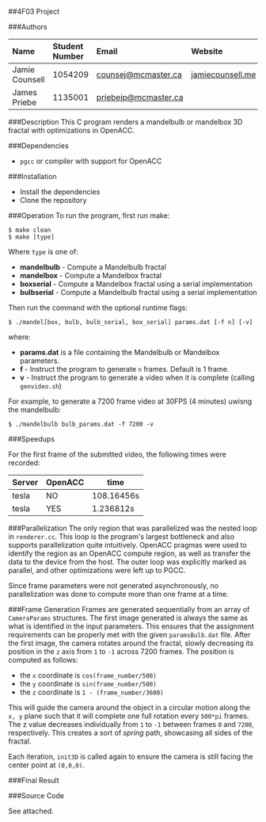 ##4F03 Project

###Authors  
  
| Name           | Student Number | Email                | Website                                      |
|:---------------|:---------------|:---------------------|:---------------------------------------------|
| Jamie Counsell | 1054209        | counsej@mcmaster.ca  | [jamiecounsell.me](http://jamiecounsell.me/) |
| James Priebe   | 1135001        | priebejp@mcmaster.ca |                                              |

###Description
This C program renders a mandelbulb or mandelbox 3D fractal with optimizations in OpenACC.

###Dependencies
- `pgcc` or compiler with support for OpenACC

###Installation
- Install the dependencies
- Clone the repository

###Operation
To run the program, first run make:

```
$ make clean
$ make [type]
```
Where `type` is one of:

* **mandelbulb** - Compute a Mandelbulb fractal
* **mandelbox** - Compute a Mandelbox fractal
* **boxserial** - Compute a Mandelbox fractal using a serial implementation
* **bulbserial** - Compute a Mandelbulb fractal using a serial implementation

Then run the command with the optional runtime flags:

```
$ ./mandel[box, bulb, bulb_serial, box_serial] params.dat [-f n] [-v]
```
where:

* **params.dat** is a file containing the Mandelbulb or Mandelbox parameters. 
* **f** - Instruct the program to generate `n` frames. Default is 1 frame.  
* **v** - Instruct the program to generate a video when it is complete (calling `genvideo.sh`)

For example, to generate a 7200 frame video at 30FPS (4 minutes) uwisng the mandelbulb:

```
$ ./mandelbulb bulb_params.dat -f 7200 -v
```

###Speedups

For the first frame of the submitted video, the following times were recorded:

|Server|OpenACC|time      |
|------|-------|----------|
|tesla |NO     |108.16456s|
|tesla |YES    |1.236812s |

###Parallelization
The only region that was parallelized was the nested loop in `renderer.cc`. This loop is the program's largest bottleneck and also supports parallelization quite intuitively. OpenACC pragmas were used to identify the region as an OpenACC compute region, as well as transfer the data to the device from the host. The outer loop was explicitly marked as parallel, and other optimizations were left up to PGCC.  

Since frame parameters were not generated asynchronously, no parallelization was done to compute more than one frame at a time.

###Frame Generation
Frames are generated sequentially from an array of `CameraParams` structures. The first image generated is always the same as what is identified in the input parameters. This ensures that the assignment requirements can be properly met with the given `paramsBulb.dat` file. After the first image, the camera rotates around the fractal, slowly decreasing its position in the `z` axis from `1` to `-1` across 7200 frames. The position is computed as follows:

* the `x` coordinate is `cos(frame_number/500)`
* the `y` coordinate is `sin(frame_number/500)`
* the `z` coordinate is `1 - (frame_number/3600)`

This will guide the camera around the object in a circular motion along the `x, y` plane such that it will complete one full rotation every `500*pi` frames. The z value decreases individually from `1` to `-1` between frames `0` and `7200`, respectively. This creates a sort of _spring_ path, showcasing all sides of the fractal.

Each iteration, `init3D` is called again to ensure the camera is still facing the center point at `(0,0,0)`.


###Final Result


###Source Code

See attached.
